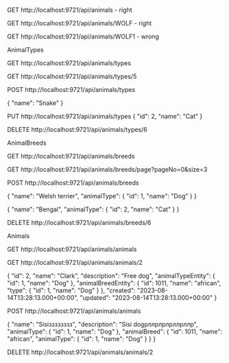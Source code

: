 GET http://localhost:9721/api/animals  - right

GET http://localhost:9721/api/animals/WOLF - right

GET http://localhost:9721/api/animals/WOLF1 - wrong



AnimalTypes

GET http://localhost:9721/api/animals/types

GET http://localhost:9721/api/animals/types/5

POST http://localhost:9721/api/animals/types

{
"name": "Snake"
}

PUT  http://localhost:9721/api/animals/types
{
"id": 2,
"name": "Cat"
}

DELETE http://localhost:9721/api/animals/types/6



AnimalBreeds

GET http://localhost:9721/api/animals/breeds

GET http://localhost:9721/api/animals/breeds/page?pageNo=0&size=3

POST http://localhost:9721/api/animals/breeds

{
"name": "Welsh terrier",
"animalType": {
"id": 1,
"name": "Dog"
}
}

{
"name": "Bengal",
"animalType": {
"id": 2,
"name": "Cat"
}
}

DELETE http://localhost:9721/api/animals/breeds/6


Animals

GET http://localhost:9721/api/animals/animals

GET http://localhost:9721/api/animals/animals/2

{
    "id": 2,
    "name": "Clark",
    "description": "Free dog",
    "animalTypeEntity": {
        "id": 1,
        "name": "Dog"
    },
    "animalBreedEntity": {
        "id": 1011,
        "name": "african",
        "type": {
            "id": 1,
            "name": "Dog"
        }
    },
    "created": "2023-08-14T13:28:13.000+00:00",
    "updated": "2023-08-14T13:28:13.000+00:00"
}


POST http://localhost:9721/api/animals/animals

{
     "name": "Sisiзззззззз",
     "description": "Sisi dogрллрлрлрллрллр",
     "animalType": {
        "id": 1,
        "name": "Dog"
        },
     "animalBreed": {
       "id": 1011,
       "name": "african",
       "animalType": {
           "id": 1,
           "name": "Dog"
            }
       }
}

DELETE http://localhost:9721/api/animals/animals/2
